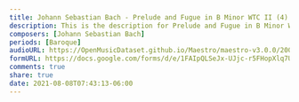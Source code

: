 ```yaml
---
title: Johann Sebastian Bach - Prelude and Fugue in B Minor WTC II (4)
description: This is the description for Prelude and Fugue in B Minor WTC II by Johann Sebastian Bach
composers: [Johann Sebastian Bach]
periods: [Baroque]
audioURL: https://OpenMusicDataset.github.io/Maestro/maestro-v3.0.0/2008/MIDI-Unprocessed_09_R1_2008_01-05_ORIG_MID--AUDIO_09_R1_2008_wav--1.midi
formURL: https://docs.google.com/forms/d/e/1FAIpQLSeJx-UJjc-r5FHopXlq7U2JHyDDwPL49GacbP-R3wqkftyIGQ/viewform
comments: true
share: true
date: 2021-08-08T07:43:13-06:00
---
```

